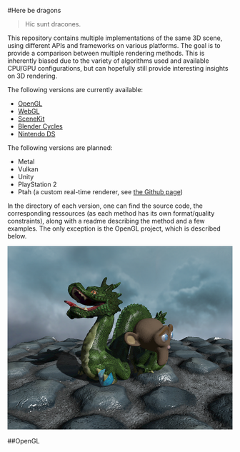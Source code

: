 #Here be dragons

> Hic sunt dracones.

This repository contains multiple implementations of the same 3D scene, using different APIs and frameworks on various platforms. The goal is to provide a comparison between multiple rendering methods. This is inherently biased due to the variety of algorithms used and available CPU/GPU configurations, but can hopefully still provide interesting insights on 3D rendering.

The following versions are currently available:

- [OpenGL](https://github.com/kosua20/GL_Template/tree/64652c408afc0d9fa4c9aa563cda09b9f585ecc8) 
- [WebGL](https://github.com/kosua20/herebedragons/tree/master/webgl)
- [SceneKit](https://github.com/kosua20/herebedragons/tree/master/scenekit)
- [Blender Cycles](https://github.com/kosua20/herebedragons/tree/master/cycles)
- [Nintendo DS](https://github.com/kosua20/herebedragons/tree/master/nds)

The following versions are planned:

- Metal
- Vulkan
- Unity
- PlayStation 2
- Ptah (a custom real-time renderer, see [the Github page](https://github.com/kosua20/PtahRenderer/))

In the directory of each version, one can find the source code, the corresponding ressources (as each method has its own format/quality constraints), along with a readme describing the method and a few examples. The only exception is the OpenGL project, which is described below.

![](images/image.png)

##OpenGL